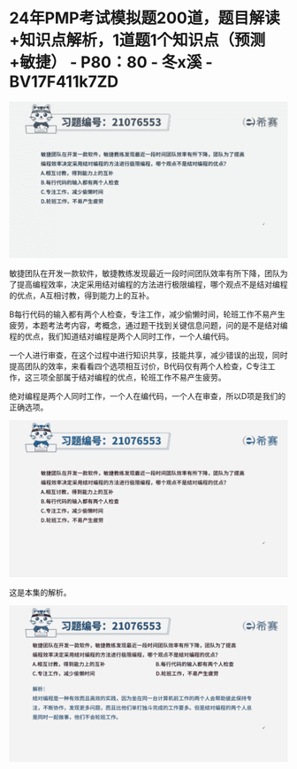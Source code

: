 # 24年PMP考试模拟题200道，题目解读+知识点解析，1道题1个知识点（预测+敏捷） - P80：80 - 冬x溪 - BV17F411k7ZD

![](img/d9724c3ff0251dc9c745d4923d93b08d_0.png)

敏捷团队在开发一款软件，敏捷教练发现最近一段时间团队效率有所下降，团队为了提高编程效率，决定采用结对编程的方法进行极限编程，哪个观点不是结对编程的优点，A互相讨教，得到能力上的互补。

B每行代码的输入都有两个人检查，专注工作，减少偷懒时间，轮班工作不易产生疲劳，本题考法考内容，考概念，通过题干找到关键信息问题，问的是不是结对编程的优点，我们知道结对编程是两个人同时工作，一个人编代码。

一个人进行审查，在这个过程中进行知识共享，技能共享，减少错误的出现，同时提高团队的效率，来看看四个选项相互讨价，B代码仅有两个人检查，C专注工作，这三项全部属于结对编程的优点，轮班工作不易产生疲劳。

绝对编程是两个人同时工作，一个人在编代码，一个人在审查，所以D项是我们的正确选项。

![](img/d9724c3ff0251dc9c745d4923d93b08d_2.png)

这是本集的解析。

![](img/d9724c3ff0251dc9c745d4923d93b08d_4.png)